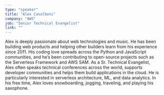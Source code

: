 ```yaml
---
type: "speaker"
title: "Alex Casalboni"
company: "AWS"
job: "Senior Technical Evangelist"
link: ""
---
```


Alex is deeply passionate about web technologies and music. He has been building web products and helping other builders learn from his experience since 2011. His coding love spreads across the Python and JavaScript communities, and he’s been contributing to open-source projects such as the Serverless Framework and AWS SAM. As a Sr. Technical Evangelist, Alex often speaks technical conferences across the world, supports developer communities and helps them build applications in the cloud. He is particularly interested in serverless architecture, ML, and data analytics. In his free time, Alex loves snowboarding, jogging, traveling, and playing his saxophone.
